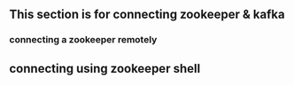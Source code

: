 ## This section is for connecting zookeeper & kafka 

### connecting a zookeeper remotely 

## connecting using zookeeper shell

```

```
